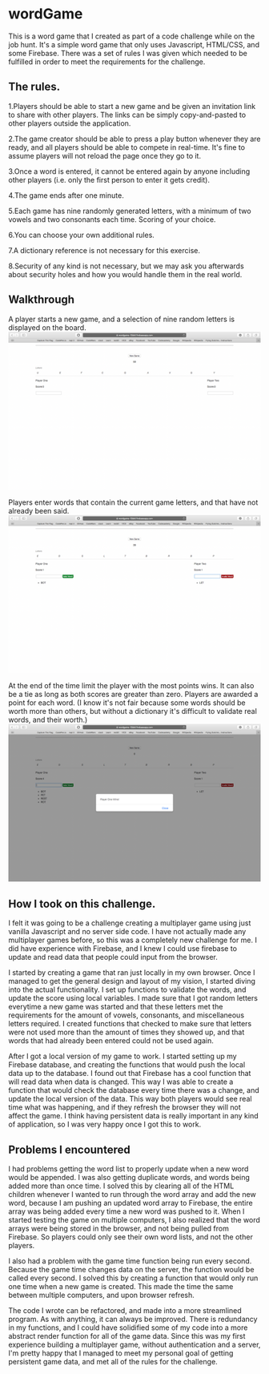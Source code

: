 # wordGame

This is a word game that I created as part of a code challenge while on the job hunt. It's a simple word game that only uses Javascript, HTML/CSS, and some Firebase. There was a set of rules I was given which needed to be fulfilled in order to meet the requirements for the challenge.

## The rules.
1.Players should be able to start a new game and be given an invitation link to share with other players. The links can be simply copy-and-pasted to other players outside the application.

2.The game creator should be able to press a play button whenever they are ready, and all players should be able to compete in real-time. It's fine to assume players will not reload the page once they go to it.

3.Once a word is entered, it cannot be entered again by anyone including other players (i.e. only the first person to enter it gets credit).

4.The game ends after one minute.

5.Each game has nine randomly generated letters, with a minimum of two vowels and two consonants each time.
Scoring of your choice.

6.You can choose your own additional rules.

7.A dictionary reference is not necessary for this exercise.

8.Security of any kind is not necessary, but we may ask you afterwards about security holes and how you would handle them in the real world.

## Walkthrough

A player starts a new game, and a selection of nine random letters is displayed on the board.
![alt text](https://github.com/TheRickestRick/wordGame/blob/master/screenShots/Screen%20Shot%202018-08-09%20at%203.57.46%20PM.png)

Players enter words that contain the current game letters, and that have not already been said.
![alt text](https://github.com/TheRickestRick/wordGame/blob/master/screenShots/Screen%20Shot%202018-08-09%20at%203.54.32%20PM.png)

At the end of the time limit the player with the most points wins. It can also be a tie as long as both scores are greater than zero. Players are awarded a point for each word. (I know it's not fair because some words should be worth more than others, but without a dictionary it's difficult to validate real words, and their worth.)
![alt text](https://github.com/TheRickestRick/wordGame/blob/master/screenShots/Screen%20Shot%202018-08-09%20at%203.55.55%20PM.png)


## How I took on this challenge.

I felt it was going to be a challenge creating a multiplayer game using just vanilla Javascript and no server side code. I have not actually made any multiplayer games before, so this was a completely new challenge for me. I did have experience with Firebase, and I knew I could use firebase to update and read data that people could input from the browser.

I started by creating a game that ran just locally in my own browser. Once I managed to get the general design and layout of my vision, I started diving into the actual functionality. I set up functions to validate the words, and update the score using local variables. I made sure that I got random letters everytime a new game was started and that these letters met the requirements for the amount of vowels, consonants, and miscellaneous letters required. I created functions that checked to make sure that letters were not used more than the amount of times they showed up, and that words that had already been entered could not be used again.

After I got a local version of my game to work. I started setting up my Firebase database, and creating the functions that would push the local data up to the database. I found out that Firebase has a cool function that will read data when data is changed. This way I was able to create a function that would check the database every time there was a change, and update the local version of the data. This way both players would see real time what was happening, and if they refresh the browser they will not affect the game. I think having persistent data is really important in any kind of application, so I was very happy once I got this to work. 

## Problems I encountered

I had problems getting the word list to properly update when a new word would be appended. I was also getting duplicate words, and words being added more than once time. I solved this by clearing all of the HTML children whenever I wanted to run through the word array and add the new word, because I am pushing an updated word array to Firebase, the entire array was being added every time a new word was pushed to it. When I started testing the game on multiple computers, I also realized that the word arrays were being stored in the browser, and not being pulled from Firebase. So players could only see their own word lists, and not the other players.

I also had a problem with the game time function being run every second. Because the game time changes data on the server, the function would be called every second. I solved this by creating a function that would only run one time when a new game is created. This made the time the same between multiple computers, and upon browser refresh.

The code I wrote can be refactored, and made into a more streamlined program. As with anything, it can always be improved. There is redundancy in my functions, and I could have solidified some of my code into a more abstract render function for all of the game data. Since this was my first experience building a multiplayer game, without authentication and a server, I'm pretty happy that I managed to meet my personal goal of getting persistent game data, and met all of the rules for the challenge.
